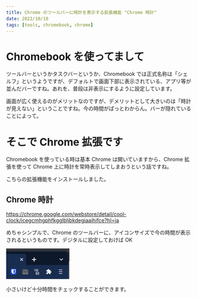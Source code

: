 ```yaml
---
title: Chrome のツールバーに時計を表示する拡張機能 "Chrome 時計"
date: 2022/10/10
tags: [tools, chromebook, chrome]
---
```


# Chromebook を使ってまして

ツールバーというかタスクバーというか、Chromebook では正式名称は「シェルフ」というようですが、デフォルトで画面下部に表示されている、アプリ等が並んだバーですね。あれを、普段は非表示にするように設定しています。

画面が広く使えるのがメリットなのですが、デメリットとして大きいのは「時計が見えない」ということですね。今の時間がぱっとわからん。バーが隠れていることによって。

# そこで Chrome 拡張です

Chromebook を使っている時は基本 Chrome は開いていますから、Chrome 拡張を使って Chrome 上に時計を常時表示してしまおうという話ですね。

こちらの拡張機能をインストールしました。

## Chrome 時計

https://chrome.google.com/webstore/detail/cool-clock/icegcmhgphfkgglbljbkdegiaaihifce?hl=ja

めちゃシンプルで、Chrome のツールバーに、アイコンサイズで今の時間が表示されるというものです。デジタルに設定しておけば OK

![](/static/images/2022/10/10-150250.png)

小さいけど十分時間をチェックすることができます。
